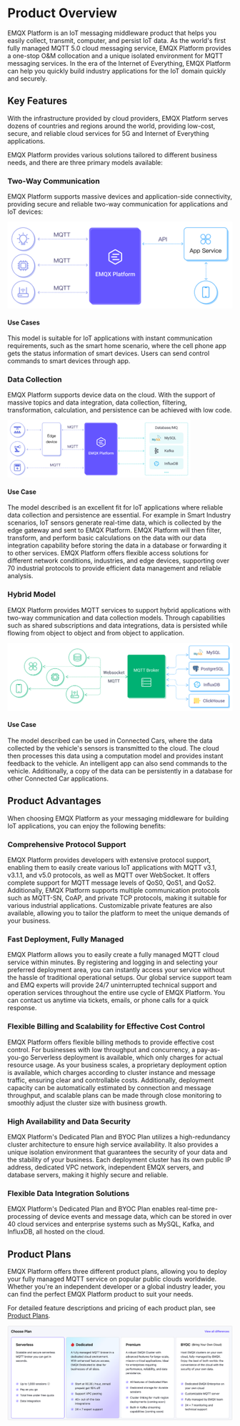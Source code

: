 # Product Overview

EMQX Platform is an IoT messaging middleware product that helps you easily collect, transmit, computer, and persist IoT data. As the world's first fully managed MQTT 5.0 cloud messaging service, EMQX Platform provides a one-stop O&M collocation and a unique isolated environment for MQTT messaging services. In the era of the Internet of Everything, EMQX Platform can help you quickly build industry applications for the IoT domain quickly and securely.

## Key Features

With the infrastructure provided by cloud providers, EMQX Platform serves dozens of countries and regions around the world, providing low-cost, secure, and reliable cloud services for 5G and Internet of Everything applications.

EMQX Platform provides various solutions tailored to different business needs, and there are three primary models available:

### Two-Way Communication

EMQX Platform supports massive devices and application-side connectivity, providing secure and reliable two-way communication for applications and IoT devices:

<img src="./_assets/model_1.png" alt="two-way-communication" style="zoom:50%;" />

#### Use Cases

This model is suitable for IoT applications with instant communication requirements, such as the smart home scenario, where the cell phone app gets the status information of smart devices. Users can send control commands to smart devices through app. 

### Data Collection

EMQX Platform supports device data on the cloud. With the support of massive topics and data integration, data collection, filtering, transformation, calculation, and persistence can be achieved with low code.

<img src="./_assets/model_2.png" alt="emqx_cloud_model_2" style="zoom: 40%;" />

#### Use Case

The model described is an excellent fit for IoT applications where reliable data collection and persistence are essential. For example in Smart Industry scenarios, IoT sensors generate real-time data, which is collected by the edge gateway and sent to EMQX Platform. EMQX Platform will then filter, transform, and perform basic calculations on the data with our data integration capability before storing the data in a database or forwarding it to other services.  EMQX Platform offers flexible access solutions for different network conditions, industries, and edge devices, supporting over 70 industrial protocols to provide efficient data management and reliable analysis.

### Hybrid Model

EMQX Platform provides MQTT services to support hybrid applications with two-way communication and data collection models. Through capabilities such as shared subscriptions and data integrations, data is persisted while flowing from object to object and from object to application.

<img src="./_assets/hybrid_model.png" alt="hybrid model" style="zoom:50%;" />

#### Use Case

The model described can be used in Connected Cars, where the data collected by the vehicle's sensors is transmitted to the cloud. The cloud then processes this data using a computation model and provides instant feedback to the vehicle. An intelligent app can also send commands to the vehicle. Additionally, a copy of the data can be persistently in a database for other Connected Car applications.

## Product Advantages

When choosing EMQX Platform as your messaging middleware for building IoT applications, you can enjoy the following benefits:

### Comprehensive Protocol Support

EMQX Platform provides developers with extensive protocol support, enabling them to easily create various IoT applications with MQTT v3.1, v3.1.1, and v5.0 protocols, as well as MQTT over WebSocket. It offers complete support for MQTT message levels of QoS0, QoS1, and QoS2. Additionally, EMQX Platform supports multiple communication protocols such as MQTT-SN, CoAP, and private TCP protocols, making it suitable for various industrial applications. Customizable private features are also available, allowing you to tailor the platform to meet the unique demands of your business.

### Fast Deployment, Fully Managed

EMQX Platform allows you to easily create a fully managed MQTT cloud service within minutes. By registering and logging in and selecting your preferred deployment area, you can instantly access your service without the hassle of traditional operational setups. Our global service support team and EMQ experts will provide 24/7 uninterrupted technical support and operation services throughout the entire use cycle of EMQX Platform. You can contact us anytime via tickets, emails, or phone calls for a quick response.

### Flexible Billing and Scalability for Effective Cost Control

EMQX Platform offers flexible billing methods to provide effective cost control. For businesses with low throughput and concurrency, a pay-as-you-go Serverless deployment is available, which only charges for actual resource usage. As your business scales, a proprietary deployment option is available, which charges according to cluster instance and message traffic, ensuring clear and controllable costs. Additionally, deployment capacity can be automatically estimated by connection and message throughput, and scalable plans can be made through close monitoring to smoothly adjust the cluster size with business growth.

### High Availability and Data Security

EMQX Platform's Dedicated Plan and BYOC Plan utilizes a high-redundancy cluster architecture to ensure high service availability. It also provides a unique isolation environment that guarantees the security of your data and the stability of your business. Each deployment cluster has its own public IP address, dedicated VPC network, independent EMQX servers, and database servers, making it highly secure and reliable.

### Flexible Data Integration Solutions

EMQX Platform's Dedicated Plan and BYOC Plan enables real-time pre-processing of device events and message data, which can be stored in over 40 cloud services and enterprise systems such as MySQL, Kafka, and InfluxDB, all hosted on the cloud.

## Product Plans

EMQX Platform offers three different product plans, allowing you to deploy your fully managed MQTT service on popular public clouds worldwide. Whether you're an independent developer or a global industry leader, you can find the perfect EMQX Platform product to suit your needs.

For detailed feature descriptions and pricing of each product plan, see [Product Plans](./price/plans.md).

![emqx_cloud_product](./_assets/product_edition.png)

